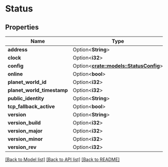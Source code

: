 # Status

## Properties

Name | Type | Description | Notes
------------ | ------------- | ------------- | -------------
**address** | Option<**String**> |  | [optional]
**clock** | Option<**i32**> |  | [optional]
**config** | Option<[**crate::models::StatusConfig**](Status_config.md)> |  | [optional]
**online** | Option<**bool**> |  | [optional]
**planet_world_id** | Option<**i32**> |  | [optional]
**planet_world_timestamp** | Option<**i32**> |  | [optional]
**public_identity** | Option<**String**> |  | [optional]
**tcp_fallback_active** | Option<**bool**> |  | [optional]
**version** | Option<**String**> |  | [optional]
**version_build** | Option<**i32**> |  | [optional]
**version_major** | Option<**i32**> |  | [optional]
**version_minor** | Option<**i32**> |  | [optional]
**version_rev** | Option<**i32**> |  | [optional]

[[Back to Model list]](../README.md#documentation-for-models) [[Back to API list]](../README.md#documentation-for-api-endpoints) [[Back to README]](../README.md)


